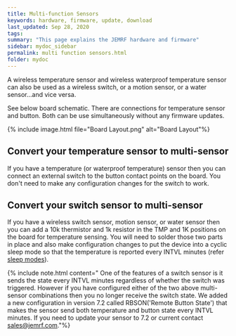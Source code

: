 ```yaml
---
title: Multi-function Sensors
keywords: hardware, firmware, update, download
last_updated: Sep 28, 2020
tags:
summary: "This page explains the JEMRF hardware and firmware"
sidebar: mydoc_sidebar
permalink: multi function sensors.html
folder: mydoc
---
```


A wireless temperature sensor and wireless waterproof temperature sensor can also be used as a wireless switch, or a motion sensor, or a water sensor...and vice versa.

See below board schematic. There are connections for temperature sensor and button. Both can be use simultaneously without any firmware updates.

{% include image.html file="Board Layout.png" alt="Board Layout"%}

## Convert your temperature sensor to multi-sensor

If you have a temperature (or waterproof temperature) sensor then you can connect an external switch to the button contact points on the board. You don't need to make any configuration changes for the switch to work.


## Convert your switch sensor to multi-sensor

If you have a wireless switch sensor, motion sensor, or water sensor then you can add a 10k thermistor and 1k resistor in the TMP and 1K positions on the board for temperature sensing. You will need to solder those two parts in place and also  make configuration changes to put the device into a cyclic sleep mode so that the temperature is reported every INTVL minutes (refer [sleep modes](sleep_modes.html)).

{% include note.html content="
One of the features of a switch sensor is it sends the state every INTVL minutes regardless of whether the switch was triggered. However if you have configured either of the two above multi-sensor combinations then you no longer receive the switch state. We added a new configuration in version 7.2 called RBSON('Remote Button State') that makes the sensor send both temperature and button state every INTVL minutes. If you need to update your sensor to 7.2 or current contact sales@jemrf.com."%}
